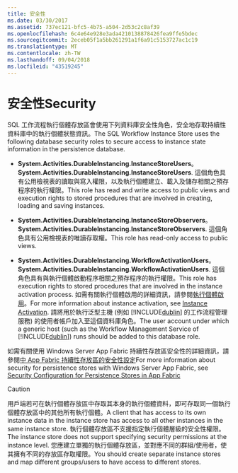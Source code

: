 ```yaml
---
title: 安全性
ms.date: 03/30/2017
ms.assetid: 737ec121-bfc5-4b75-a504-2d53c2c8af39
ms.openlocfilehash: 6c4e64e928e3ada4210138878426fea9ffe5bdec
ms.sourcegitcommit: 2eceb05f1a5bb261291a1f6a91c5153727ac1c19
ms.translationtype: MT
ms.contentlocale: zh-TW
ms.lasthandoff: 09/04/2018
ms.locfileid: "43519245"
---
```

# <a name="security"></a><span data-ttu-id="cafe4-102">安全性</span><span class="sxs-lookup"><span data-stu-id="cafe4-102">Security</span></span>
<span data-ttu-id="cafe4-103">SQL 工作流程執行個體存放區會使用下列資料庫安全性角色，安全地存取持續性資料庫中的執行個體狀態資訊。</span><span class="sxs-lookup"><span data-stu-id="cafe4-103">The SQL Workflow Instance Store uses the following database security roles to secure access to instance state information in the persistence database.</span></span>  
  
-   <span data-ttu-id="cafe4-104">**System.Activities.DurableInstancing.InstanceStoreUsers**。</span><span class="sxs-lookup"><span data-stu-id="cafe4-104">**System.Activities.DurableInstancing.InstanceStoreUsers**.</span></span> <span data-ttu-id="cafe4-105">這個角色具有公用檢視表的讀取與寫入權限，以及執行個體建立、載入及儲存相關之預存程序的執行權限。</span><span class="sxs-lookup"><span data-stu-id="cafe4-105">This role has read and write access to public views and execution rights to stored procedures that are involved in creating, loading and saving instances.</span></span>  
  
-   <span data-ttu-id="cafe4-106">**System.Activities.DurableInstancing.InstanceStoreObservers**。</span><span class="sxs-lookup"><span data-stu-id="cafe4-106">**System.Activities.DurableInstancing.InstanceStoreObservers**.</span></span> <span data-ttu-id="cafe4-107">這個角色具有公用檢視表的唯讀存取權。</span><span class="sxs-lookup"><span data-stu-id="cafe4-107">This role has read-only access to public views.</span></span>  
  
-   <span data-ttu-id="cafe4-108">**System.Activities.DurableInstancing.WorkflowActivationUsers**。</span><span class="sxs-lookup"><span data-stu-id="cafe4-108">**System.Activities.DurableInstancing.WorkflowActivationUsers**.</span></span> <span data-ttu-id="cafe4-109">這個角色具有與執行個體啟動程序相關之預存程序的執行權限。</span><span class="sxs-lookup"><span data-stu-id="cafe4-109">This role has execution rights to stored procedures that are involved in the instance activation process.</span></span> <span data-ttu-id="cafe4-110">如需有關執行個體啟用的詳細資訊，請參閱[執行個體啟用](../../../docs/framework/windows-workflow-foundation/instance-activation.md)。</span><span class="sxs-lookup"><span data-stu-id="cafe4-110">For more information about instance activation, see [Instance Activation](../../../docs/framework/windows-workflow-foundation/instance-activation.md).</span></span> <span data-ttu-id="cafe4-111">請將用於執行泛型主機 (例如 [!INCLUDE[dublin](../../../includes/dublin-md.md)] 的工作流程管理服務) 的使用者帳戶加入至這個資料庫角色。</span><span class="sxs-lookup"><span data-stu-id="cafe4-111">The user account under which a generic host (such as the Workflow Management Service of [!INCLUDE[dublin](../../../includes/dublin-md.md)]) runs should be added to this database role.</span></span>  
  
 <span data-ttu-id="cafe4-112">如需有關使用 Windows Server App Fabric 持續性存放區安全性的詳細資訊，請參閱[中 App Fabric 持續性存放區的安全性設定](https://go.microsoft.com/fwlink/?LinkId=201208)</span><span class="sxs-lookup"><span data-stu-id="cafe4-112">For more information about security for persistence stores with Windows Server App Fabric, see [Security Configuration for Persistence Stores in App Fabric](https://go.microsoft.com/fwlink/?LinkId=201208)</span></span>  
  
> [!CAUTION]
>  <span data-ttu-id="cafe4-113">用戶端若可在執行個體存放區中存取其本身的執行個體資料，即可存取同一個執行個體存放區中的其他所有執行個體。</span><span class="sxs-lookup"><span data-stu-id="cafe4-113">A client that has access to its own instance data in the instance store has access to all other instances in the same instance store.</span></span> <span data-ttu-id="cafe4-114">執行個體存放區不支援指定執行個體層級的安全性權限。</span><span class="sxs-lookup"><span data-stu-id="cafe4-114">The instance store does not support specifying security permissions at the instance level.</span></span> <span data-ttu-id="cafe4-115">您應建立單獨的執行個體存放區，並對應不同的群組/使用者，使其擁有不同的存放區存取權限。</span><span class="sxs-lookup"><span data-stu-id="cafe4-115">You should create separate instance stores and map different groups/users to have access to different stores.</span></span>
